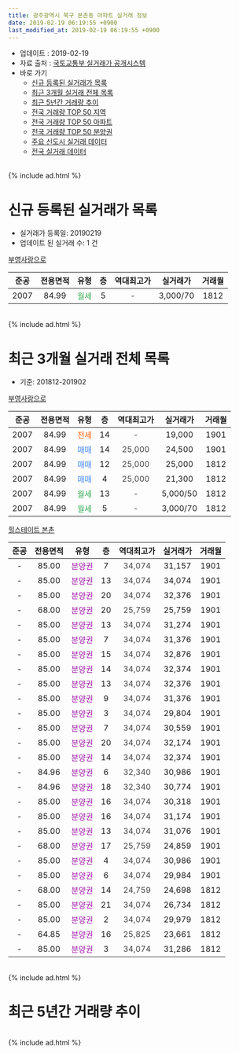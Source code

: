 ```yaml
---
title: 광주광역시 북구 본촌동 아파트 실거래 정보
date: 2019-02-19 06:19:55 +0900
last_modified_at: 2019-02-19 06:19:55 +0900
---
```


* 업데이트 : 2019-02-19
* 자료 출처 : [국토교통부 실거래가 공개시스템](http://rt.molit.go.kr)
* 바로 가기
    * [신규 등록된 실거래가 목록](#신규-등록된-실거래가-목록)
    * [최근 3개월 실거래 전체 목록](#최근-3개월-실거래-전체-목록)
    * [최근 5년간 거래량 추이](#최근-5년간-거래량-추이)
    * [전국 거래량 TOP 50 지역](https://inasie.github.io/apt-trade-info/최근-3개월-전국에서-가장-거래가-많이-발생한-지역)
    * [전국 거래량 TOP 50 아파트](https://inasie.github.io/apt-trade-info/최근-3개월-전국에서-가장-거래가-많이-발생한-아파트)
    * [전국 거래량 TOP 50 분양권](https://inasie.github.io/apt-trade-info/최근-3개월-전국에서-가장-거래가-많이-발생한-분양권)
    * [주요 신도시 실거래 데이터](https://inasie.github.io/apt-trade-info/주요-신도시)
    * [전국 실거래 데이터](https://inasie.github.io/apt-trade-info/전국)
<br>
{% include ad.html %}
<br>

# 신규 등록된 실거래가 목록
* 실거래가 등록일: 20190219
* 업데이트 된 실거래 수: 1 건


[부영사랑으로](https://search.naver.com/search.naver?query=%EA%B4%91%EC%A3%BC%EA%B4%91%EC%97%AD%EC%8B%9C+%EB%B6%81%EA%B5%AC+%EB%B3%B8%EC%B4%8C%EB%8F%99+%EB%B6%80%EC%98%81%EC%82%AC%EB%9E%91%EC%9C%BC%EB%A1%9C)

|준공|전용면적|유형|층|역대최고가|실거래가|거래월|
|:---:|:---:|:---:|:---:|:---:|:---:|:---:|
|2007|84.99|<span style="color:#34a853">월세</span>|5|<span style="color:#444444">-</span>|3,000/70|1812|


<br>
{% include ad.html %}
<br>

# 최근 3개월 실거래 전체 목록
* 기준: 201812-201902


[부영사랑으로](https://search.naver.com/search.naver?query=%EA%B4%91%EC%A3%BC%EA%B4%91%EC%97%AD%EC%8B%9C+%EB%B6%81%EA%B5%AC+%EB%B3%B8%EC%B4%8C%EB%8F%99+%EB%B6%80%EC%98%81%EC%82%AC%EB%9E%91%EC%9C%BC%EB%A1%9C)

|준공|전용면적|유형|층|역대최고가|실거래가|거래월|
|:---:|:---:|:---:|:---:|:---:|:---:|:---:|
|2007|84.99|<span style="color:#ff5a00">전세</span>|14|<span style="color:#444444">-</span>|19,000|1901|
|2007|84.99|<span style="color:#4285f3">매매</span>|14|<span style="color:#444444">25,000</span>|24,500|1901|
|2007|84.99|<span style="color:#4285f3">매매</span>|12|<span style="color:#444444">25,000</span>|25,000|1812|
|2007|84.99|<span style="color:#4285f3">매매</span>|4|<span style="color:#444444">25,000</span>|21,300|1812|
|2007|84.99|<span style="color:#34a853">월세</span>|13|<span style="color:#444444">-</span>|5,000/50|1812|
|2007|84.99|<span style="color:#34a853">월세</span>|5|<span style="color:#444444">-</span>|3,000/70|1812|

[힐스테이트 본촌](https://search.naver.com/search.naver?query=%EA%B4%91%EC%A3%BC%EA%B4%91%EC%97%AD%EC%8B%9C+%EB%B6%81%EA%B5%AC+%EB%B3%B8%EC%B4%8C%EB%8F%99+%ED%9E%90%EC%8A%A4%ED%85%8C%EC%9D%B4%ED%8A%B8+%EB%B3%B8%EC%B4%8C)

|준공|전용면적|유형|층|역대최고가|실거래가|거래월|
|:---:|:---:|:---:|:---:|:---:|:---:|:---:|
|-|85.00|<span style="color:#9C11A5">분양권</span>|7|<span style="color:#444444">34,074</span>|31,157|1901|
|-|85.00|<span style="color:#9C11A5">분양권</span>|13|<span style="color:#444444">34,074</span>|34,074|1901|
|-|85.00|<span style="color:#9C11A5">분양권</span>|20|<span style="color:#444444">34,074</span>|32,376|1901|
|-|68.00|<span style="color:#9C11A5">분양권</span>|20|<span style="color:#444444">25,759</span>|25,759|1901|
|-|85.00|<span style="color:#9C11A5">분양권</span>|13|<span style="color:#444444">34,074</span>|31,274|1901|
|-|85.00|<span style="color:#9C11A5">분양권</span>|7|<span style="color:#444444">34,074</span>|31,376|1901|
|-|85.00|<span style="color:#9C11A5">분양권</span>|15|<span style="color:#444444">34,074</span>|32,876|1901|
|-|85.00|<span style="color:#9C11A5">분양권</span>|14|<span style="color:#444444">34,074</span>|32,374|1901|
|-|85.00|<span style="color:#9C11A5">분양권</span>|13|<span style="color:#444444">34,074</span>|32,376|1901|
|-|85.00|<span style="color:#9C11A5">분양권</span>|9|<span style="color:#444444">34,074</span>|31,376|1901|
|-|85.00|<span style="color:#9C11A5">분양권</span>|3|<span style="color:#444444">34,074</span>|29,804|1901|
|-|85.00|<span style="color:#9C11A5">분양권</span>|7|<span style="color:#444444">34,074</span>|30,559|1901|
|-|85.00|<span style="color:#9C11A5">분양권</span>|20|<span style="color:#444444">34,074</span>|32,174|1901|
|-|85.00|<span style="color:#9C11A5">분양권</span>|14|<span style="color:#444444">34,074</span>|32,374|1901|
|-|84.96|<span style="color:#9C11A5">분양권</span>|6|<span style="color:#444444">32,340</span>|30,986|1901|
|-|84.96|<span style="color:#9C11A5">분양권</span>|18|<span style="color:#444444">32,340</span>|30,774|1901|
|-|85.00|<span style="color:#9C11A5">분양권</span>|16|<span style="color:#444444">34,074</span>|30,318|1901|
|-|85.00|<span style="color:#9C11A5">분양권</span>|16|<span style="color:#444444">34,074</span>|31,174|1901|
|-|85.00|<span style="color:#9C11A5">분양권</span>|13|<span style="color:#444444">34,074</span>|31,076|1901|
|-|68.00|<span style="color:#9C11A5">분양권</span>|17|<span style="color:#444444">25,759</span>|24,859|1901|
|-|85.00|<span style="color:#9C11A5">분양권</span>|4|<span style="color:#444444">34,074</span>|30,986|1901|
|-|85.00|<span style="color:#9C11A5">분양권</span>|6|<span style="color:#444444">34,074</span>|29,984|1901|
|-|68.00|<span style="color:#9C11A5">분양권</span>|14|<span style="color:#444444">24,759</span>|24,698|1812|
|-|85.00|<span style="color:#9C11A5">분양권</span>|21|<span style="color:#444444">34,074</span>|26,734|1812|
|-|85.00|<span style="color:#9C11A5">분양권</span>|2|<span style="color:#444444">34,074</span>|29,979|1812|
|-|64.85|<span style="color:#9C11A5">분양권</span>|16|<span style="color:#444444">25,825</span>|23,661|1812|
|-|85.00|<span style="color:#9C11A5">분양권</span>|3|<span style="color:#444444">34,074</span>|31,286|1812|


<br>
{% include ad.html %}
<br>

# 최근 5년간 거래량 추이


<div style="width:100%;">
    <canvas id="deal_progress" height="200"></canvas>
</div>

<script>
new Chart(document.getElementById("deal_progress"), {
    type: 'line',
    data: {
        labels: ['201402','201403','201404','201405','201406','201407','201408','201409','201410','201411','201412','201501','201502','201503','201504','201505','201506','201507','201508','201509','201510','201511','201512','201601','201602','201603','201604','201605','201606','201607','201608','201609','201610','201611','201612','201701','201702','201703','201704','201705','201706','201707','201708','201709','201710','201711','201712','201801','201802','201803','201804','201805','201806','201807','201808','201809','201810','201811','201812','201901','201902'],
        datasets: [{
            label: '매매',
            pointRadius: 1,
            data: [8, 14, 11, 11, 7, 11, 14, 13, 11, 9, 6, 9, 8, 9, 4, 8, 14, 6, 11, 11, 10, 0, 9, 2, 4, 5, 4, 6, 7, 9, 9, 7, 11, 4, 8, 6, 7, 10, 5, 5, 11, 4, 8, 10, 7, 8, 4, 28, 23, 34, 24, 20, 40, 37, 30, 26, 38, 31, 7, 23, 0],
            borderColor: "rgba(255, 201, 14, 1)",
            backgroundColor: "rgba(255, 201, 14, 0.5)",
            fill: false,
            lineTension: 0
        },{
            label: '전월세',
            pointRadius: 1,
            data: [1, 3, 2, 2, 1, 1, 1, 1, 1, 3, 3, 4, 1, 1, 3, 1, 2, 1, 1, 1, 3, 0, 3, 1, 3, 2, 0, 0, 2, 5, 3, 1, 1, 2, 3, 0, 4, 1, 2, 2, 1, 2, 1, 3, 6, 5, 4, 1, 3, 4, 1, 4, 2, 1, 0, 1, 3, 3, 2, 1, 0],
            borderColor: "rgba(0, 141, 185, 1)",
            backgroundColor: "rgba(0, 141, 185, 0.5)",
            fill: false,
            lineTension: 0
        }
        ]
    },
    options: {
        responsive: true,
        title: {
            display: false
        },
        tooltips: {
            mode: 'index',
            intersect: false
        },
        hover: {
            mode: 'nearest',
            intersect: true
        },
        scales: {
            xAxes: [{
                display: true,
                scaleLabel: {
                    display: true,
                    labelString: '년/월'
                }
            }],
            yAxes: [{
                display: true,
                ticks: {
                    suggestedMin: 0,
                },
                scaleLabel: {
                    display: true,
                    labelString: '실거래 수'
                }
            }]
        }
    }
});

</script>


<br>
{% include ad.html %}
<br>

